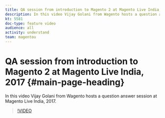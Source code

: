 ```yaml
---
title: QA session from introduction to Magento 2 at Magento Live India, 2017
description: In this video Vijay Golani from Wagento hosts a question answer session at Magento Live India, 2017.
kt: 5581
doc-type: feature video
audience: all
activity: understand
team: magentou
---
```


# QA session from introduction to Magento 2 at Magento Live India, 2017 {#main-page-heading}

In this video Vijay Golani from Wagento hosts a question answer session at Magento Live India, 2017.

>[!VIDEO](https://video.tv.adobe.com/v/35769)
